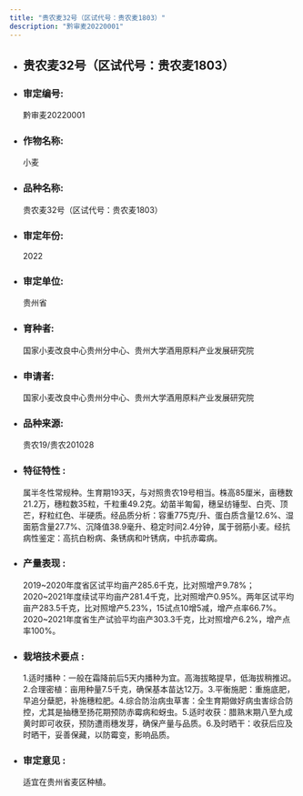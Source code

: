 ```yaml
---
title: "贵农麦32号（区试代号：贵农麦1803）"
description: "黔审麦20220001"
---
```

* ## 贵农麦32号（区试代号：贵农麦1803）
* ###  审定编号:  
   黔审麦20220001

*  ### 作物名称:  
   小麦

*   ###  品种名称: 
    贵农麦32号（区试代号：贵农麦1803）

*   ### 审定年份: 
    2022

*   ### 审定单位:  
    贵州省

*   ### 育种者:  
    国家小麦改良中心贵州分中心、贵州大学酒用原料产业发展研究院

*   ### 申请者:  
    国家小麦改良中心贵州分中心、贵州大学酒用原料产业发展研究院

*   ### 品种来源:  
    贵农19/贵农201028

*   ### 特征特性 : 
    属半冬性常规种。生育期193天，与对照贵农19号相当。株高85厘米，亩穗数21.2万，穗粒数35粒，千粒重49.2克。幼苗半匍匐，穗呈纺锤型、白壳、顶芒，籽粒红色、半硬质。经品质分析：容重775克/升、蛋白质含量12.6%、湿面筋含量27.7%、沉降值38.9毫升、稳定时间2.4分钟，属于弱筋小麦。经抗病性鉴定：高抗白粉病、条锈病和叶锈病，中抗赤霉病。

*   ### 产量表现 : 
    2019~2020年度省区试平均亩产285.6千克，比对照增产9.78%；2020~2021年度续试平均亩产281.4千克，比对照增产0.95%。两年区试平均亩产283.5千克，比对照增产5.23%，15试点10增5减，增产点率66.7%。2020~2021年度省生产试验平均亩产303.3千克，比对照增产6.2%，增产点率100%。

*   ### 栽培技术要点 : 
    1.适时播种：一般在霜降前后5天内播种为宜。高海拔略提早，低海拔稍推迟。2.合理密植：亩用种量7.5千克，确保基本苗达12万。3.平衡施肥：重施底肥，早追分蘖肥，补施穗粒肥。4.综合防治病虫草害：全生育期做好病虫害综合防控，尤其是抽穗至扬花期预防赤霉病和蚜虫。5.适时收获：腊熟末期八至九成黄时即可收获，预防遭雨穗发芽，确保产量与品质。6.及时晒干：收获后应及时晒干，妥善保藏，以防霉变，影响品质。

*   ### 审定意见 : 
    适宜在贵州省麦区种植。 
